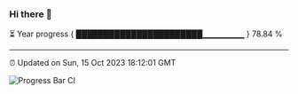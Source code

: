 ### Hi there 👋

⏳ Year progress { ███████████████████████▁▁▁▁▁▁▁ } 78.84 %

---

⏰ Updated on Sun, 15 Oct 2023 18:12:01 GMT

![Progress Bar CI](https://github.com/liununu/liununu/workflows/Progress%20Bar%20CI/badge.svg)
